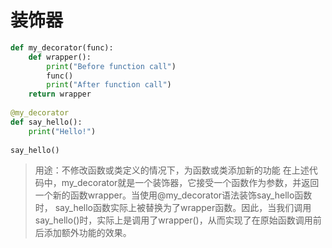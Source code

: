 # 装饰器
```python
def my_decorator(func):  
    def wrapper():  
        print("Before function call")  
        func()  
        print("After function call")  
    return wrapper  
  
@my_decorator  
def say_hello():  
    print("Hello!")  
  
say_hello()
```
> 用途：不修改函数或类定义的情况下，为函数或类添加新的功能
> 在上述代码中，my_decorator就是一个装饰器，它接受一个函数作为参数，并返回一个新的函数wrapper。当使用@my_decorator语法装饰say_hello函数时，
> say_hello函数实际上被替换为了wrapper函数。因此，当我们调用say_hello()时，实际上是调用了wrapper()，从而实现了在原始函数调用前后添加额外功能的效果。